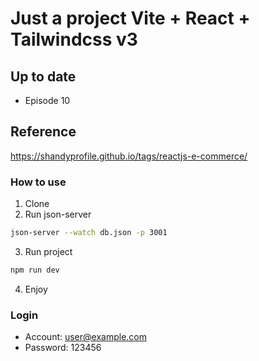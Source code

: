 <!-- # React + Vite

This template provides a minimal setup to get React working in Vite with HMR and some ESLint rules.

Currently, two official plugins are available:

- [@vitejs/plugin-react](https://github.com/vitejs/vite-plugin-react/blob/main/packages/plugin-react) uses [Babel](https://babeljs.io/) for Fast Refresh
- [@vitejs/plugin-react-swc](https://github.com/vitejs/vite-plugin-react/blob/main/packages/plugin-react-swc) uses [SWC](https://swc.rs/) for Fast Refresh

## Expanding the ESLint configuration

If you are developing a production application, we recommend using TypeScript with type-aware lint rules enabled. Check out the [TS template](https://github.com/vitejs/vite/tree/main/packages/create-vite/template-react-ts) for information on how to integrate TypeScript and [`typescript-eslint`](https://typescript-eslint.io) in your project. -->

# Just a project Vite + React + Tailwindcss v3

## Up to date

- Episode 10

## Reference

https://shandyprofile.github.io/tags/reactjs-e-commerce/

### How to use

1. Clone
2. Run json-server

```bash
json-server --watch db.json -p 3001
```

3. Run project

```bash
npm run dev
```

4. Enjoy

### Login

- Account: user@example.com
- Password: 123456
